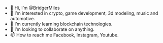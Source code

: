 - 👋 Hi, I’m @BridgerMiles
- 👀 I’m interested in crypto, game development, 3d modeling, music and automotive.
- 🌱 I’m currently learning blockchain technologies.
- 💞️ I’m looking to collaborate on anything.
- 📫 How to reach me Facebook, Instagram, Youtube.

<!---
BridgerMiles/BridgerMiles is a ✨ special ✨ repository because its `README.md` (this file) appears on your GitHub profile.
You can click the Preview link to take a look at your changes.
--->
